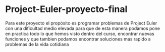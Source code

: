 # Project-Euler-proyecto-final

Para este proyecto el propósito es programar problemas de Project Euler con una dificultad medio elevada para que de esta manera podamos pone en practica todo lo que hemos visto dentro del curso, encontrar nuevas funciones y que tambien podamos encontrar soluciones mas rapido a problemas de la vida cotidiana

